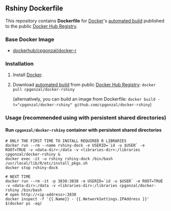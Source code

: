 ## Rshiny Dockerfile

This repository contains **Dockerfile** for [Docker](https://www.docker.com/)'s [automated build](https://registry.hub.docker.com/u/dockerfile/cpgonzal/) published to the public [Docker Hub Registry](https://registry.hub.docker.com/).


### Base Docker Image

* [dockerhub/cpgonzal/docker-r](https://hub.docker.com/r/cpgonzal/docker-r/)

### Installation

1. Install [Docker](https://www.docker.com/).

2. Download [automated build](https://registry.hub.docker.com/u/dockerfile/cpgonzal/) from public [Docker Hub Registry](https://registry.hub.docker.com/): `docker pull cpgonzal/docker-rshiny`

   (alternatively, you can build an image from Dockerfile: `docker build -t="cpgonzal/docker-rshiny" github.com/cpgonzal/docker-rshiny`)


### Usage (recommended using with persistent shared directories)

#### Run `cpgonzal/docker-rshiny` container with persistent shared directories 

    # ONLY THE FIRST TIME TO INSTALL REQUIRED R LIBRARIES
    docker run --rm --name rshiny-dock -e USERID=`id -u $USER` -e ROOT=TRUE -v <data-dir>:/data -v <libraries-dir>:/libraries cpgonzal/docker-rshiny &
    docker exec -it -u rshiny rshiny-dock /bin/bash /usr/local/lib/R/etc/install_pkgs.sh
    docker stop rshiny-dock

    # NEXT TIME 
    docker run --rm -it -p 3838:3838 -e USERID=`id -u $USER` -e ROOT=TRUE -v <data-dir>:/data -v <libraries-dir>:/libraries cpgonzal/docker-rshiny /bin/bash
    # open http://<ip-address>:3838
    docker inspect -f '{{.Name}} - {{.NetworkSettings.IPAddress }}' $(docker ps -aq)  
